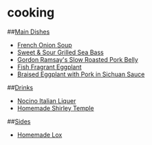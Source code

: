 # cooking
##[Main Dishes](main)
- [French Onion Soup](main#french-onion-soup)
- [Sweet & Sour Grilled Sea Bass](main#sweet--sour-grilled-sea-bass)
- [Gordon Ramsay's Slow Roasted Pork Belly](main#gordon-ramsays-slow-roasted-pork-belly)
- [Fish Fragrant Eggplant](https://github.com/jyturley/cooking/tree/master/main#fish-fragrant-eggplant)
- [Braised Eggplant with Pork in Sichuan Sauce](https://github.com/jyturley/cooking/tree/master/main#braised-eggplat-with-pork-in-sichuan-sauce)

##[Drinks](drinks)
- [Nocino Italian Liquer](drinks#nocino)
- [Homemade Shirley Temple](drinks#shirley-temple)

##[Sides](sides)
- [Homemade Lox](sides#homemade-lox)


